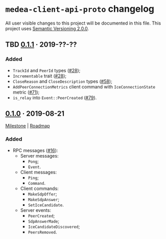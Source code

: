 `medea-client-api-proto` changelog
==================================

All user visible changes to this project will be documented in this file. This project uses [Semantic Versioning 2.0.0].




## TBD [0.1.1] · 2019-??-??
[0.1.1]: /../../tree/medea-client-api-proto-0.1.1/proto/client-api

### Added

- `TrackId` and `PeerId` types ([#28]);
- `Incrementable` trait ([#28]);
- `CloseReason` and `CloseDescription` types ([#58](/../../pull/58));
- `AddPeerConnectionMetrics` client command with `IceConnectionState` metric ([#71](/../../pull/71));
- `is_relay` into `Event::PeerCreated` ([#79](/../../pull/79)).

[#28]: /../../pull/28




## [0.1.0] · 2019-08-21
[0.1.0]: /../../tree/medea-client-api-proto-0.1.0/proto/client-api

[Milestone](/../../milestone/1) | [Roadmap](/../../issues/8)

### Added

- RPC messages ([#16](/../../pull/16)):
    - Server messages:
        - `Pong`;
        - `Event`.
    - Client messages:
        - `Ping`;
        - `Command`.
    - Client commands:
        - `MakeSdpOffer`;
        - `MakeSdpAnswer`;
        - `SetIceCandidate`.
    - Server events:
        - `PeerCreated`;
        - `SdpAnswerMade`;
        - `IceCandidateDiscovered`;
        - `PeersRemoved`.





[Semantic Versioning 2.0.0]: https://semver.org

